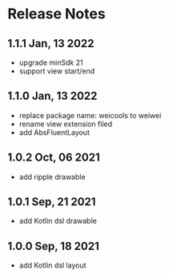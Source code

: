 # Release Notes

## 1.1.1 Jan, 13 2022

- upgrade minSdk 21
- support view start/end

## 1.1.0 Jan, 13 2022

- replace package name: weicools to weiwei
- rename view extension filed
- add AbsFluentLayout

## 1.0.2 Oct, 06 2021

- add ripple drawable

## 1.0.1 Sep, 21 2021

- add Kotlin dsl drawable

## 1.0.0 Sep, 18 2021

- add Kotlin dsl layout
